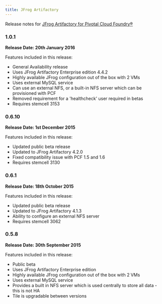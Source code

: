 ```yaml
---
title: JFrog Artifactory
---
```


Release notes for [JFrog Artifactory for Pivotal Cloud Foundry&reg;](https://network.pivotal.io/products/p-jfrog-artifactory)

### 1.0.1
**Release Date: 20th January 2016**

Features included in this release:

* General Availability release
* Uses JFrog Artifactory Enterprise edition 4.4.2
* Highly available JFrog configuration out of the box with 2 VMs
* Uses external MySQL service
* Can use an external NFS, or a built-in NFS server which can be provisioned with PCF
* Removed requirement for a 'healthcheck' user required in betas
* Requires stemcell 3153

### 0.6.10
**Release Date: 1st December 2015**

Features included in this release:

* Updated public beta release
* Updated to JFrog Artifactory 4.2.0
* Fixed compatibility issue with PCF 1.5 and 1.6
* Requires stemcell 3130

### 0.6.1
**Release Date: 18th October 2015**

Features included in this release:

* Updated public beta release
* Updated to JFrog Artifactory 4.1.3
* Ability to configure an external NFS server
* Requires stemcell 3062

### 0.5.8
**Release Date: 30th September 2015**

Features included in this release:

* Public beta
* Uses JFrog Artifactory Enterprise edition
* Highly available JFrog configuration out of the box with 2 VMs
* Uses external MySQL service
* Provides a built in NFS server which is used centrally to store all data - this is not HA
* Tile is upgradable between versions
